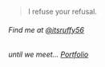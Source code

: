 <blockquote >
  <p>I refuse your refusal.</p>
</blockquote>
<h6>Find me at <a href="https://twitter.com/itsruffy56">@itsruffy56</a></h6>


<h6>until we meet... <a href="https://itsgin-3e6f6.web.app/">Portfolio</a></h6>
